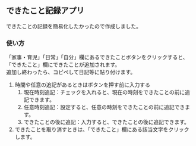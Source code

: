 ## できたこと記録アプリ

できたことの記録を簡易化したかったので作成しました。

### 使い方


「家事・育児」「日常」「自分」欄にあるできたことボタンをクリックすると、  
「できたこと」欄にできたことが追加されます。  
追加し終わったら、コピペして日記等に貼り付けます。  

1. 時間や任意の追記があるときはボタンを押す前に入力する
    1. 現在時刻追記：チェックを入れると、現在の時刻をできたことの前に追記できます。
    2. 任意時刻追記：設定すると、任意の時刻をできたことの前に追記できます。
    3. できたことの後に追記：入力すると、できたことの後に追記できます。
2. できたことを取り消すときは、「できたこと」欄にある該当文字をクリックします。


